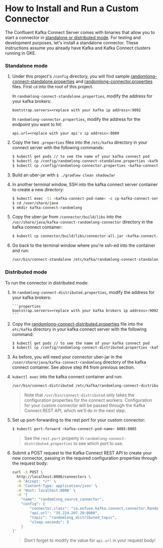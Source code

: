 # How to Install and Run a Custom Connector

The Confluent Kafka Connect Server comes with binaries that allow you to start a connector in [standalone or distributed mode](https://docs.confluent.io/current/connect/userguide.html#standalone-vs-distributed). 
For testing and development purposes, let's install a standalone connector. These instructions assume you already have Kafka and Kafka Connect clusters running in GKE.

### Standalone mode

1. Under this project's `/config` directory, you will find sample [randomlong-connect-standalone.properties](../config/randomlong-connect-standalone.properties) and [randomlong-connector.properties](../config/randomlong-connector.properties) files. 
First `cd` into the root of this project. 

    In `randomlong-connect-standalone.properties`, modify the address for your kafka brokers: 
    
    ```properties
    bootstrap.servers=<replace with your kafka ip address>:9092
    ```
    
    In `randomlong-connector.properties`, modify the address for the endpoint you want to hit:
    
    ```properties
    api.url=<replace with your api's ip address>:8080
    ```

2. Copy the two `.properties` files into the `/etc/kafka` directory in your connect server with the following commands:
	
	```bash
	$ kubectl get pods // to see the name of your kafka connect pod
	$ kubectl cp /config/randomlong-connect-standalone.properties <kafka-connect-pod-name>:/etc/kafka -c cp-kafka-connect-server
	$ kubectl cp /config/randomlong-connector.properties <kafka-connect-pod-name>:/etc/kafka -c cp-kafka-connect-server
	```

2. Build an uber-jar with `$ ./gradlew clean shadowJar` 

3. In another terminal window, SSH into the kafka connect server container to create a new directory:
	
	```bash
	$ kubectl exec -ti <kafka-connect-pod-name> -c cp-kafka-connect-server bash
	$ cd /user/share/java
	$ mkdir kafka-connect-randomlong
	```

4. Copy the uber-jar from `/connector/build/libs` into the `/usr/share/java/kafka-connect-randomlong-connector` directory in the kafka connect container:  

	```bash
	$ kubectl cp connector/build/libs/connector-all.jar <kafka-connect-pod-name>:/usr/share/java/kafka-connect-randomlong/ -c cp-kafka-connect-server
	```

5. Go back to the terminal window where you're ssh-ed into the container and run:
	
	```bash
	/usr/bin/connect-standalone /etc/kafka/randomlong-connect-standalone.properties /etc/kafka/randomlong-connector.properties
	```

### Distributed mode

To run the connector in distributed mode:

1. In `randomlong-connect-distributed.properties`, modify the address for your kafka brokers: 
       
       ```properties
       bootstrap.servers=<replace with your kafka brokers ip address>:9092
       ```
 
2. Copy the [randomlong-connect-distributed.properties](../config/randomlong-connect-distributed.properties) file 
into the `etc/kafka` directory in your kafka connect server with the following command: 

	```bash
	$ kubectl get pods // to see the name of your kafka connect pod
	$ kubectl cp /config/randomlong-connect-distributed.properties <kafka-connect-pod-name>:/etc/kafka -c cp-kafka-connect-server
	```

3. As before, you will need your connector uber-jar in the `/user/share/java/kafka-connect-randomlong` directory of the kafka connect container. 
See above step #4 from previous section.

4. `kubectl exec` into the kafka connect container and run:
   	
   	```bash
   	/usr/bin/connect-distributed /etc/kafka/randomlong-connect-distributed.properties
   	```

    > Note that `/usr/bin/connect-distributed` only takes the configuration properties for the connect workers. 
    Configuration for your custom connector will be passed through the Kafka Connect REST API, which we'll do in the next step.
    
5. Set up port-forwarding to the rest port for your custom connector:

    ```bash
    $ kubectl port-forward <kafka-connect-pod-name> 8085:8085
    ```
   
   > See the `rest.port` property in `randomlong-connect-distributed.properties` to see which port to use. 

6. Submit a POST request to the Kafka Connect REST API to create your new connector, passing in the required configuration properties through the request body: 

    ```bash
    curl -X POST \
      http://localhost:8086/connectors \
      -H 'Accept: */*' \
      -H 'Content-Type: application/json' \
      -H 'Host: localhost:8086' \
      -d '{
        "name": "randomlong_source_connector",
        "config": {
            "connector.class": "io.enfuse.kafka.connect.connector.RandomLongSourceConnector",
            "api.url": "35.224.207.20:8080",
            "topic": "randomlong_distributed_topic",
            "sleep.seconds": 5
        }
    }'
    
    ```
    
    > Don't forget to modify the value for `api.url` in your request body!